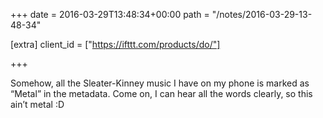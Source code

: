 +++
date = 2016-03-29T13:48:34+00:00
path = "/notes/2016-03-29-13-48-34"

[extra]
client_id = ["https://ifttt.com/products/do/"]

+++

<p>Somehow, all the Sleater-Kinney music I have on my phone is marked as “Metal” in the metadata. Come on, I can hear all the words clearly, so this ain’t metal :D</p>